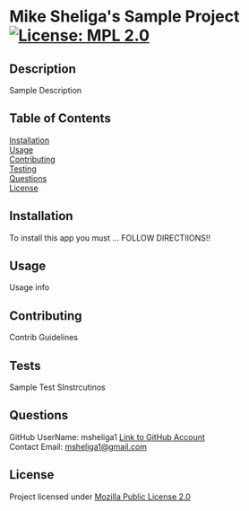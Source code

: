 # Mike Sheliga's Sample Project   [![License: MPL 2.0](https://img.shields.io/badge/License-MPL_2.0-brightgreen.svg)](https://opensource.org/licenses/MPL-2.0)  

## Description   
  Sample Description   

## Table of Contents   
[Installation](#installation)  
[Usage](#usage)  
[Contributing](#contributing)  
[Testing](#tests)  
[Questions](#questions)  
[License](#license)  
  
## Installation  
  To install this app you must ... FOLLOW DIRECTIIONS!!
   

## Usage  
  Usage info   

## Contributing  
  Contrib Guidelines   

## Tests  
  Sample Test SInstrcutinos   

## Questions  
GitHub UserName: msheliga1 [Link to GitHub Account](https://github.com/msheliga1)   
Contact Email: msheliga1@gmail.com  

## License  
Project licensed under [Mozilla Public License  2.0](https://opensource.org/licenses/MPL-2.0)  

